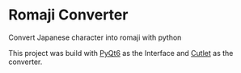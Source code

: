 # Romaji Converter
Convert Japanese character into romaji with python

This project was build with <a href="https://www.riverbankcomputing.com/software/pyqt/">PyQt6</a> as the Interface and <a href="https://github.com/polm/cutlet">Cutlet</a> as the converter.
